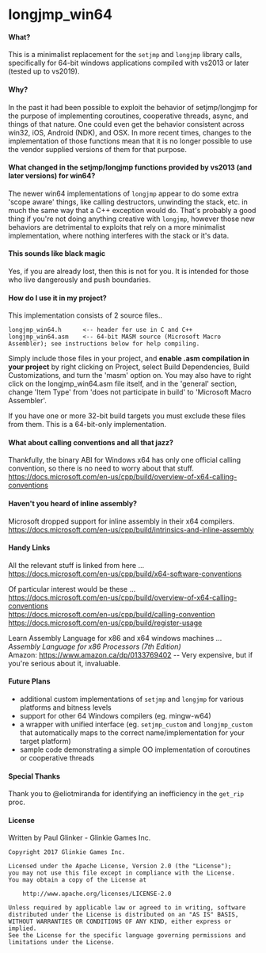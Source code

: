 # longjmp_win64

#### What?
This is a minimalist replacement for the `setjmp` and `longjmp` library calls, specifically for 64-bit windows applications compiled with vs2013 or later (tested up to vs2019).

#### Why?
In the past it had been possible to exploit the behavior of setjmp/longjmp for the purpose of implementing coroutines, cooperative threads, async, and things of that nature.  One could even get the behavior consistent across win32, iOS, Android (NDK), and OSX.  In more recent times, changes to the implementation of those functions mean that it is no longer possible to use the vendor supplied versions of them for that purpose.

#### What changed in the setjmp/longjmp functions provided by vs2013 (and later versions) for win64?

The newer win64 implementations of `longjmp` appear to do some extra 'scope aware' things, like calling destructors, unwinding the stack, etc. in much the same way that a C++ exception would do.  That's probably a good thing if you're not doing anything creative with `longjmp`, however those new behaviors are detrimental to exploits that rely on a more minimalist implementation, where nothing interferes with the stack or it's data.

#### This sounds like black magic
Yes, if you are already lost, then this is not for you.  It is intended for those who live dangerously and push boundaries.

#### How do I use it in my project?
This implementation consists of 2 source files..
```
longjmp_win64.h      <-- header for use in C and C++
longjmp_win64.asm    <-- 64-bit MASM source (Microsoft Macro Assembler); see instructions below for help compiling.
```

Simply include those files in your project, and **enable .asm compilation in your project** by right clicking on
Project, select Build Dependencies, Build Customizations, and turn the 'masm' option on.
You may also have to right click on the longjmp_win64.asm file itself, and in the 'general' section, change
'Item Type' from 'does not participate in build' to 'Microsoft Macro Assembler'.

If you have one or more 32-bit build targets you must exclude these files from them.  This is a 64-bit-only implementation.

#### What about calling conventions and all that jazz?
Thankfully, the binary ABI for Windows x64 has only one official calling convention, so
there is no need to worry about that stuff.<br/>
https://docs.microsoft.com/en-us/cpp/build/overview-of-x64-calling-conventions

#### Haven't you heard of inline assembly?
Microsoft dropped support for inline assembly in their x64 compilers.<br/>
https://docs.microsoft.com/en-us/cpp/build/intrinsics-and-inline-assembly

#### Handy Links
All the relevant stuff is linked from here ...<br/>
https://docs.microsoft.com/en-us/cpp/build/x64-software-conventions

Of particular interest would be these ...<br/>
https://docs.microsoft.com/en-us/cpp/build/overview-of-x64-calling-conventions <br/>
https://docs.microsoft.com/en-us/cpp/build/calling-convention <br/>
https://docs.microsoft.com/en-us/cpp/build/register-usage

Learn Assembly Language for x86 and x64 windows machines ...<br/>
*Assembly Language for x86 Processors (7th Edition)*<br/>
Amazon: https://www.amazon.ca/dp/0133769402  -- Very expensive, but if you're serious about it, invaluable.


#### Future Plans
* additional custom implementations of `setjmp` and `longjmp` for various platforms and bitness levels
* support for other 64 Windows compilers (eg. mingw-w64)
* a wrapper with unified interface (eg. `setjmp_custom` and `longjmp_custom` that automatically maps to the correct name/implementation for your target platform)
* sample code demonstrating a simple OO implementation of coroutines or cooperative threads


#### Special Thanks
Thank you to @eliotmiranda for identifying an inefficiency in the `get_rip` proc.


#### License
Written by Paul Glinker - Glinkie Games Inc.

```
Copyright 2017 Glinkie Games Inc.

Licensed under the Apache License, Version 2.0 (the "License");
you may not use this file except in compliance with the License.
You may obtain a copy of the License at

    http://www.apache.org/licenses/LICENSE-2.0

Unless required by applicable law or agreed to in writing, software
distributed under the License is distributed on an "AS IS" BASIS,
WITHOUT WARRANTIES OR CONDITIONS OF ANY KIND, either express or implied.
See the License for the specific language governing permissions and
limitations under the License.
```
